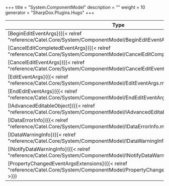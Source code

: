 

+++
title = "System.ComponentModel" 
description = ""
weight = 10
generator = "SharpDox.Plugins.Hugo"
+++

Type|Description
---|---
[BeginEditEventArgs]({{< relref "reference/Catel.Core/System/ComponentModel/BeginEditEventArgs.md" >}})| 
[CancelEditCompletedEventArgs]({{< relref "reference/Catel.Core/System/ComponentModel/CancelEditCompletedEventArgs.md" >}})| 
[CancelEditEventArgs]({{< relref "reference/Catel.Core/System/ComponentModel/CancelEditEventArgs.md" >}})| 
[EditEventArgs]({{< relref "reference/Catel.Core/System/ComponentModel/EditEventArgs.md" >}})| 
[EndEditEventArgs]({{< relref "reference/Catel.Core/System/ComponentModel/EndEditEventArgs.md" >}})| 
[IAdvancedEditableObject]({{< relref "reference/Catel.Core/System/ComponentModel/IAdvancedEditableObject.md" >}})| 
[IDataErrorInfo]({{< relref "reference/Catel.Core/System/ComponentModel/IDataErrorInfo.md" >}})| 
[IDataWarningInfo]({{< relref "reference/Catel.Core/System/ComponentModel/IDataWarningInfo.md" >}})| 
[INotifyDataWarningInfo]({{< relref "reference/Catel.Core/System/ComponentModel/INotifyDataWarningInfo.md" >}})| 
[PropertyChangedEventArgsExtensions]({{< relref "reference/Catel.Core/System/ComponentModel/PropertyChangedEventArgsExtensions.md" >}})| 

